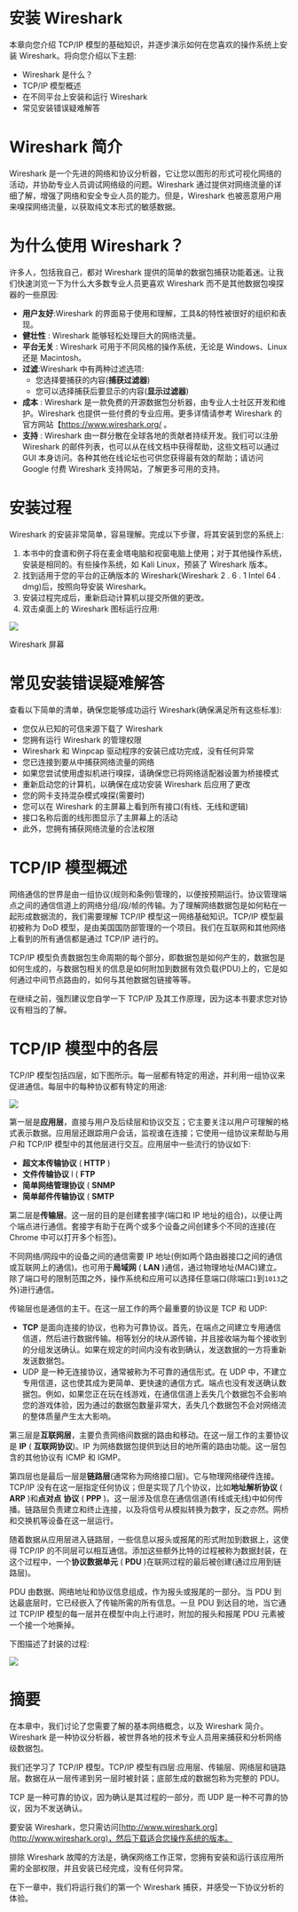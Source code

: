 # 安装 Wireshark

本章向您介绍 TCP/IP 模型的基础知识，并逐步演示如何在您喜欢的操作系统上安装 Wireshark。将向您介绍以下主题:

*   Wireshark 是什么？
*   TCP/IP 模型概述
*   在不同平台上安装和运行 Wireshark
*   常见安装错误疑难解答

# Wireshark 简介

Wireshark 是一个先进的网络和协议分析器，它让您以图形的形式可视化网络的活动，并协助专业人员调试网络级的问题。Wireshark 通过提供对网络流量的详细了解，增强了网络和安全专业人员的能力。但是，Wireshark 也被恶意用户用来嗅探网络流量，以获取纯文本形式的敏感数据。

# 为什么使用 Wireshark？

许多人，包括我自己，都对 Wireshark 提供的简单的数据包捕获功能着迷。让我们快速浏览一下为什么大多数专业人员更喜欢 Wireshark 而不是其他数据包嗅探器的一些原因:

*   **用户友好**:Wireshark 的界面易于使用和理解，工具&的特性被很好的组织和表现。
*   **健壮性** : Wireshark 能够轻松处理巨大的网络流量。
*   **平台无关** : Wireshark 可用于不同风格的操作系统，无论是 Windows、Linux 还是 Macintosh。
*   **过滤**:Wireshark 中有两种过滤选项:
    *   您选择要捕获的内容(**捕获过滤器**)
    *   您可以选择捕获后要显示的内容(**显示过滤器**)
*   **成本** : Wireshark 是一款免费的开源数据包分析器，由专业人士社区开发和维护。Wireshark 也提供一些付费的专业应用。更多详情请参考 Wireshark 的官方网站【https://www.wireshark.org/ 。
*   **支持** : Wireshark 由一群分散在全球各地的贡献者持续开发。我们可以注册 Wireshark 的邮件列表，也可以从在线文档中获得帮助，这些文档可以通过 GUI 本身访问。各种其他在线论坛也可供您获得最有效的帮助；请访问 Google 付费 Wireshark 支持网站，了解更多可用的支持。

# 安装过程

Wireshark 的安装非常简单，容易理解。完成以下步骤，将其安装到您的系统上:

1.  本书中的食谱和例子将在麦金塔电脑和视窗电脑上使用；对于其他操作系统，安装是相同的。有些操作系统，如 Kali Linux，预装了 Wireshark 版本。
2.  找到适用于您的平台的正确版本的 Wireshark(Wireshark 2 . 6 . 1 Intel 64 . dmg)后，按照向导安装 Wireshark。
3.  安装过程完成后，重新启动计算机以提交所做的更改。
4.  双击桌面上的 Wireshark 图标运行应用:

![](../images/00005.jpeg)

Wireshark 屏幕

# 常见安装错误疑难解答

查看以下简单的清单，确保您能够成功运行 Wireshark(确保满足所有这些标准):

*   您仅从已知的可信来源下载了 Wireshark
*   您拥有运行 Wireshark 的管理权限
*   Wireshark 和 Winpcap 驱动程序的安装已成功完成，没有任何异常
*   您已连接到要从中捕获网络流量的网络
*   如果您尝试使用虚拟机进行嗅探，请确保您已将网络适配器设置为桥接模式
*   重新启动您的计算机，以确保在成功安装 Wireshark 后应用了更改
*   您的网卡支持混杂模式嗅探(需要时)
*   您可以在 Wireshark 的主屏幕上看到所有接口(有线、无线和逻辑)
*   接口名称后面的线形图显示了主屏幕上的活动
*   此外，您拥有捕获网络流量的合法权限

# TCP/IP 模型概述

网络通信的世界是由一组协议(规则和条例)管理的，以便按预期运行。协议管理端点之间的通信信道上的网络分组/段/帧的传输。为了理解网络数据包是如何粘在一起形成数据流的，我们需要理解 TCP/IP 模型这一网络基础知识。TCP/IP 模型最初被称为 DoD 模型，是由美国国防部管理的一个项目。我们在互联网和其他网络上看到的所有通信都是通过 TCP/IP 进行的。

TCP/IP 模型负责数据包生命周期的每个部分，即数据包是如何产生的，数据包是如何生成的，与数据包相关的信息是如何附加到数据有效负载(PDU)上的，它是如何通过中间节点路由的，如何与其他数据包链接等等。

在继续之前，强烈建议您自学一下 TCP/IP 及其工作原理，因为这本书要求您对协议有相当的了解。

# TCP/IP 模型中的各层

TCP/IP 模型包括四层，如下图所示。每一层都有特定的用途，并利用一组协议来促进通信。每层中的每种协议都有特定的用途:

![](../images/00006.jpeg)

第一层是**应用层**，直接与用户及后续层和协议交互；它主要关注以用户可理解的格式表示数据。应用层还跟踪用户会话，监视谁在连接；它使用一组协议来帮助与用户和 TCP/IP 模型中的其他层进行交互。应用层中一些流行的协议如下:

*   **超文本传输协议** ( **HTTP** )
*   **文件传输协议** l ( **FTP**
*   **简单网络管理协议** ( **SNMP**
*   **简单邮件传输协议** ( **SMTP**

第二层是**传输层**。这一层的目的是创建套接字(端口和 IP 地址的组合)，以便让两个端点进行通信。套接字有助于在两个或多个设备之间创建多个不同的连接(在 Chrome 中可以打开多个标签)。

不同网络/网段中的设备之间的通信需要 IP 地址(例如两个路由器接口之间的通信或互联网上的通信)。也可用于**局域网** ( **LAN** )通信，通过物理地址(MAC)建立。除了端口号的限制范围之外，操作系统和应用可以选择任意端口(除端口`1`到`1013`之外)进行通信。

传输层也是通信的主干。在这一层工作的两个最重要的协议是 TCP 和 UDP:

*   **TCP** 是面向连接的协议，也称为可靠协议。首先，在端点之间建立专用通信信道，然后进行数据传输。相等划分的块从源传输，并且接收端为每个接收到的分组发送确认。如果在规定的时间内没有收到确认，发送数据的一方将重新发送数据包。
*   UDP 是一种无连接协议，通常被称为不可靠的通信形式。在 UDP 中，不建立专用信道，这也使其成为更简单、更快速的通信方式。端点也没有发送确认数据包。例如，如果您正在玩在线游戏，在通信信道上丢失几个数据包不会影响您的游戏体验，因为通过的数据包数量非常大，丢失几个数据包不会对网络流的整体质量产生太大影响。

第三层是**互联网层**，主要负责网络间数据的路由和移动。在这一层工作的主要协议是 **IP** ( **互联网协议**)。IP 为网络数据包提供到达目的地所需的路由功能。这一层包含的其他协议有 ICMP 和 IGMP。

第四层也是最后一层是**链路层**(通常称为网络接口层)。它与物理网络硬件连接。TCP/IP 没有在这一层指定任何协议；但是实现了几个协议，比如**地址解析协议** ( **ARP** )和**点对点** **协议** ( **PPP** )。这一层涉及信息在通信信道(有线或无线)中如何传播。链路层负责建立和终止连接，以及将信号从模拟转换为数字，反之亦然。网桥和交换机等设备在这一层运行。

随着数据从应用层进入链路层，一些信息以报头或报尾的形式附加到数据上，这使得 TCP/IP 的不同层可以相互通信。添加这些额外比特的过程被称为数据封装，在这个过程中，一个**协议数据单元** ( **PDU** )在联网过程的最后被创建(通过应用到链路层)。

PDU 由数据、网络地址和协议信息组成，作为报头或报尾的一部分。当 PDU 到达最底层时，它已经嵌入了传输所需的所有信息。一旦 PDU 到达目的地，当它通过 TCP/IP 模型的每一层并在模型中向上行进时，附加的报头和报尾 PDU 元素被一个接一个地撕掉。

下图描述了封装的过程:

![](../images/00007.jpeg)

# 摘要

在本章中，我们讨论了您需要了解的基本网络概念，以及 Wireshark 简介。Wireshark 是一种协议分析器，被世界各地的技术专业人员用来捕获和分析网络级数据包。

我们还学习了 TCP/IP 模型。TCP/IP 模型有四层:应用层、传输层、网络层和链路层。数据在从一层传递到另一层时被封装；底部生成的数据包称为完整的 PDU。

TCP 是一种可靠的协议，因为确认是其过程的一部分，而 UDP 是一种不可靠的协议，因为不发送确认。

要安装 Wireshark，您只需访问[http://www.wireshark.org](http://www.wireshark.org)，然后下载适合您操作系统的版本。

排除 Wireshark 故障的方法是，确保网络工作正常，您拥有安装和运行该应用所需的全部权限，并且安装已经完成，没有任何异常。

在下一章中，我们将运行我们的第一个 Wireshark 捕获，并感受一下协议分析的体验。